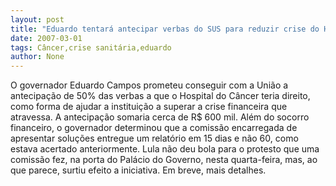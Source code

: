 ```yaml
---
layout: post
title: "Eduardo tentará antecipar verbas do SUS para reduzir crise do Hospital do Câncer"
date: 2007-03-01
tags: Câncer,crise sanitária,eduardo
author: None
---
```

O governador Eduardo Campos prometeu conseguir com a União a antecipação de 50% das verbas a que o Hospital do Câncer teria direito, como forma de ajudar a instituição a superar a crise financeira que atravessa. A antecipação somaria cerca de R$ 600 mil.
Além do socorro financeiro, o governador determinou que a comissão encarregada de apresentar soluções entregue um relatório em 15 dias e não 60, como estava acertado anteriormente.
Lula não deu bola para o protesto que uma comissão fez, na porta do Palácio do Governo, nesta quarta-feira, mas, ao que parece, surtiu efeito a iniciativa.
Em breve, mais detalhes. 